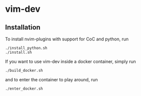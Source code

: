 # vim-dev
## Installation
To install nvim-plugins with support for CoC and python, run 
```
./install_python.sh
./install.sh
```
If you want to use vim-dev inside a docker container, simply run 
```
./build_docker.sh
```
and to enter the container to play around, run 
```
./enter_docker.sh
```

